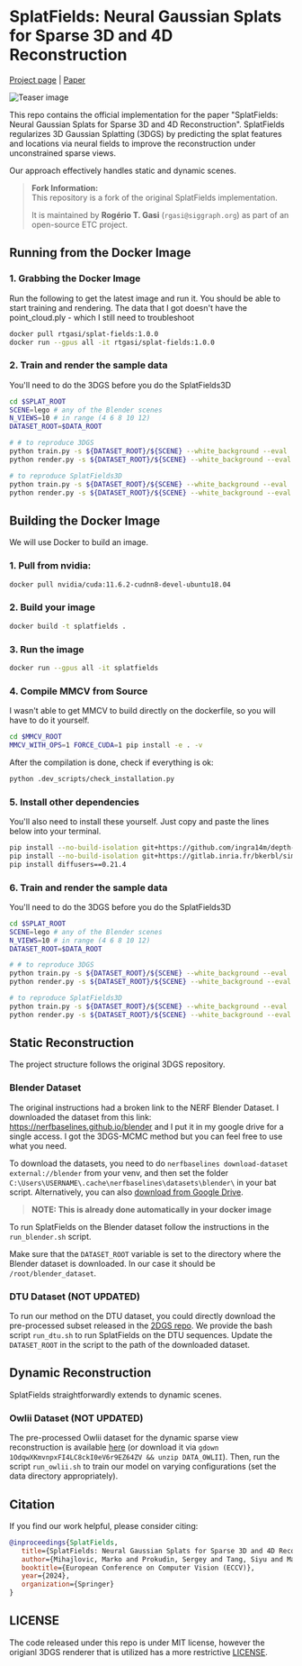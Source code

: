 # SplatFields: Neural Gaussian Splats for Sparse 3D and 4D Reconstruction

[Project page](https://markomih.github.io/SplatFields/) | [Paper](https://arxiv.org/pdf/2409.11211) <br>

![Teaser image](assets/splatFields_teaser_lego.png)

This repo contains the official implementation for the paper "SplatFields: Neural Gaussian Splats for Sparse 3D and 4D Reconstruction". 
SplatFields regularizes 3D Gaussian Splatting (3DGS) by predicting the splat features and locations via neural fields to improve the reconstruction under unconstrained sparse views. 

Our approach effectively handles static and dynamic scenes. 

> **Fork Information:**  
> This repository is a fork of the original SplatFields implementation.
> 
>It is maintained by **Rogério T. Gasi** (`rgasi@siggraph.org`) as part of an open-source ETC project.

## Running from the Docker Image

### 1. Grabbing the Docker Image

Run the following to get the latest image and run it. You should be able to start training and rendering.
The data that I got doesn't have the point_cloud.ply - which I still need to troubleshoot
```bash
docker pull rtgasi/splat-fields:1.0.0
docker run --gpus all -it rtgasi/splat-fields:1.0.0
```

### 2. Train and render the sample data
You'll need to do the 3DGS before you do the SplatFields3D

```bash
cd $SPLAT_ROOT
SCENE=lego # any of the Blender scenes
N_VIEWS=10 # in range (4 6 8 10 12)
DATASET_ROOT=$DATA_ROOT

# # to reproduce 3DGS
python train.py -s ${DATASET_ROOT}/${SCENE} --white_background --eval  -m ./output_rep/Blender/$SCENE/${N_VIEWS}views/3DGS --is_static --n_views $N_VIEWS --iterations 40000 --pts_samples hull --max_num_pts 300000 --load_time_step 0 --composition_rank 0
python render.py -s ${DATASET_ROOT}/${SCENE} --white_background --eval  -m ./output_rep/Blender/$SCENE/${N_VIEWS}views/3DGS --is_static --n_views $N_VIEWS --iterations 40000 --pts_samples hull --max_num_pts 300000 --load_time_step 0 --composition_rank 0

# to reproduce SplatFields3D
python train.py -s ${DATASET_ROOT}/${SCENE} --white_background --eval  -m ./output_rep/Blender/${SCENE}/${N_VIEWS}views/SplatFields --encoder_type VarTriPlaneEncoder --D 4 --lambda_norm 0.01 --test_iterations -1 --W 128 --n_views ${N_VIEWS} --iterations 40000 --pts_samples load --max_num_pts 100000 --pc_path ./output_rep/Blender/${SCENE}/${N_VIEWS}views/3DGS/point_cloud/iteration_40000/point_cloud.ply --load_time_step 0 --composition_rank 0
python render.py -s ${DATASET_ROOT}/${SCENE} --white_background --eval  -m ./output_rep/Blender/${SCENE}/${N_VIEWS}views/SplatFields --encoder_type VarTriPlaneEncoder --D 4 --lambda_norm 0.01 --test_iterations -1 --W 128 --n_views ${N_VIEWS} --iterations 40000 --pts_samples load --max_num_pts 100000 --pc_path ./output_rep/Blender/${SCENE}/${N_VIEWS}views/3DGS/point_cloud/iteration_40000/point_cloud.ply --load_time_step 0 --composition_rank 0
```


## Building the Docker Image

We will use Docker to build an image.

### 1. Pull from nvidia:

```bash
docker pull nvidia/cuda:11.6.2-cudnn8-devel-ubuntu18.04
```

### 2. Build your image

```bash
docker build -t splatfields .
```

### 3. Run the image

```bash
docker run --gpus all -it splatfields
```

### 4. Compile MMCV from Source
I wasn't able to get MMCV to build directly on the dockerfile, so you will have to do it yourself.

```bash
cd $MMCV_ROOT
MMCV_WITH_OPS=1 FORCE_CUDA=1 pip install -e . -v
```

After the compilation is done, check if everything is ok:
```bash
python .dev_scripts/check_installation.py
```

### 5. Install other dependencies
You'll also need to install these yourself.
Just copy and paste the lines below into your terminal.
```bash
pip install --no-build-isolation git+https://github.com/ingra14m/depth-diff-gaussian-rasterization@f2d8fa9921ea9a6cb9ac1c33a34ebd1b11510657#egg=diff_gaussian_rasterization
pip install --no-build-isolation git+https://gitlab.inria.fr/bkerbl/simple-knn.git@44f764299fa305faf6ec5ebd99939e0508331503#egg=simple_knn
pip install diffusers==0.21.4
```

### 6. Train and render the sample data
You'll need to do the 3DGS before you do the SplatFields3D

```bash
cd $SPLAT_ROOT
SCENE=lego # any of the Blender scenes
N_VIEWS=10 # in range (4 6 8 10 12)
DATASET_ROOT=$DATA_ROOT

# # to reproduce 3DGS
python train.py -s ${DATASET_ROOT}/${SCENE} --white_background --eval  -m ./output_rep/Blender/$SCENE/${N_VIEWS}views/3DGS --is_static --n_views $N_VIEWS --iterations 40000 --pts_samples hull --max_num_pts 300000 --load_time_step 0 --composition_rank 0
python render.py -s ${DATASET_ROOT}/${SCENE} --white_background --eval  -m ./output_rep/Blender/$SCENE/${N_VIEWS}views/3DGS --is_static --n_views $N_VIEWS --iterations 40000 --pts_samples hull --max_num_pts 300000 --load_time_step 0 --composition_rank 0

# to reproduce SplatFields3D
python train.py -s ${DATASET_ROOT}/${SCENE} --white_background --eval  -m ./output_rep/Blender/${SCENE}/${N_VIEWS}views/SplatFields --encoder_type VarTriPlaneEncoder --D 4 --lambda_norm 0.01 --test_iterations -1 --W 128 --n_views ${N_VIEWS} --iterations 40000 --pts_samples load --max_num_pts 100000 --pc_path ./output_rep/Blender/${SCENE}/${N_VIEWS}views/3DGS/point_cloud/iteration_40000/point_cloud.ply --load_time_step 0 --composition_rank 0
python render.py -s ${DATASET_ROOT}/${SCENE} --white_background --eval  -m ./output_rep/Blender/${SCENE}/${N_VIEWS}views/SplatFields --encoder_type VarTriPlaneEncoder --D 4 --lambda_norm 0.01 --test_iterations -1 --W 128 --n_views ${N_VIEWS} --iterations 40000 --pts_samples load --max_num_pts 100000 --pc_path ./output_rep/Blender/${SCENE}/${N_VIEWS}views/3DGS/point_cloud/iteration_40000/point_cloud.ply --load_time_step 0 --composition_rank 0
```

## Static Reconstruction
The project structure follows the original 3DGS repository. 

### Blender Dataset
The original instructions had a broken link to the NERF Blender Dataset. I downloaded the dataset from this link: https://nerfbaselines.github.io/blender and I put it in my google drive for a single access. I got the 3DGS-MCMC method but you can feel free to use what you need.

To download the datasets, you need to do `nerfbaselines download-dataset external://blender` from your venv, and then set the folder `C:\Users\USERNAME\.cache\nerfbaselines\datasets\blender\` in your bat script.
Alternatively, you can also [download from Google Drive](https://drive.google.com/file/d/1BYyEWDk2q1xzij9dXsi54StMrNmPshhv/view?usp=sharing).

> **NOTE: This is already done automatically in your docker image**

To run SplatFields on the Blender dataset follow the instructions in the `run_blender.sh` script. 

Make sure that the `DATASET_ROOT` variable is set to the directory where the Blender dataset is downloaded. 
In our case it should be `/root/blender_dataset`.

### DTU Dataset (NOT UPDATED)
To run our method on the DTU dataset, you could directly download the pre-processed subset released in the [2DGS repo](https://drive.google.com/drive/folders/1SJFgt8qhQomHX55Q4xSvYE2C6-8tFll9). 
We provide the bash script `run_dtu.sh` to run SplatFields on the DTU sequences. Update the `DATASET_ROOT` in the script to the path of the downloaded dataset. 

## Dynamic Reconstruction
SplatFields straightforwardly extends to dynamic scenes. 

### Owlii Dataset (NOT UPDATED)
The pre-processed Owlii dataset for the dynamic sparse view reconstruction is available [here](https://drive.google.com/file/d/1OdqwXKmvnpxFI4LC8ckI0eV6r9EZ64ZV/view?usp=sharing) (or download it via `gdown 1OdqwXKmvnpxFI4LC8ckI0eV6r9EZ64ZV && unzip DATA_OWLII`). Then, run the script `run_owlii.sh` to train our model on varying configurations (set the data directory appropriately). 

## Citation

If you find our work helpful, please consider citing:
```bibtex
@inproceedings{SplatFields,
   title={SplatFields: Neural Gaussian Splats for Sparse 3D and 4D Reconstruction},
   author={Mihajlovic, Marko and Prokudin, Sergey and Tang, Siyu and Maier, Robert and Bogo, Federica and Tung, Tony and Boyer, Edmond},
   booktitle={European Conference on Computer Vision (ECCV)},
   year={2024},
   organization={Springer}
}
```

## LICENSE
The code released under this repo is under MIT license, however the origianl 3DGS renderer that is utilized has a more restrictive [LICENSE](https://github.com/graphdeco-inria/gaussian-splatting).
